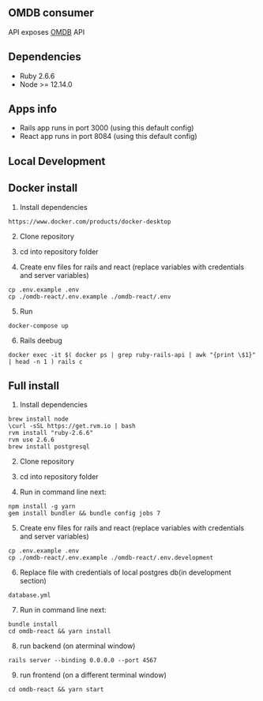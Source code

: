 ## OMDB consumer

API exposes [OMDB](http://www.omdbapi.com) API

## Dependencies

* Ruby 2.6.6
* Node >= 12.14.0

## Apps info
 * Rails app runs in port 3000 (using this default config)
 * React app runs in port 8084 (using this default config)

## Local Development
## Docker install

1. Install dependencies
```
https://www.docker.com/products/docker-desktop
```

2. Clone repository
3. cd into repository folder

4. Create env files for rails and react (replace variables with credentials and server variables)
```
cp .env.example .env
cp ./omdb-react/.env.example ./omdb-react/.env
```

5. Run
```
docker-compose up
```

6. Rails deebug
```
docker exec -it $( docker ps | grep ruby-rails-api | awk "{print \$1}" | head -n 1 ) rails c
```

## Full install

1. Install dependencies
```
brew install node
\curl -sSL https://get.rvm.io | bash
rvm install "ruby-2.6.6"
rvm use 2.6.6
brew install postgresql
```

2. Clone repository
3. cd into repository folder

4. Run in command line next:

```
npm install -g yarn
gem install bundler && bundle config jobs 7
```

5. Create env files for rails and react (replace variables with credentials and server variables)
```
cp .env.example .env
cp ./omdb-react/.env.example ./omdb-react/.env.development
```

6. Replace file with credentials of local postgres db(in development section)
```
database.yml
```

7. Run in command line next:
```
bundle install
cd omdb-react && yarn install
```

8. run backend (on aterminal window)
```
rails server --binding 0.0.0.0 --port 4567
```

9. run frontend (on a different terminal window)

```
cd omdb-react && yarn start
```
